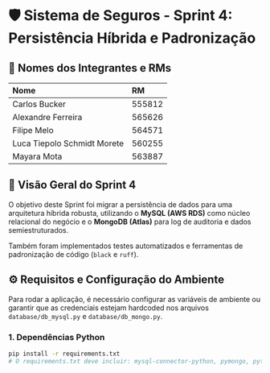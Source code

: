 # 🛡️ Sistema de Seguros - Sprint 4: Persistência Híbrida e Padronização

## 👥 Nomes dos Integrantes e RMs

| Nome | RM |
| :--- | :--- |
| Carlos Bucker | 555812 |
| Alexandre Ferreira | 565626 |
| Filipe Melo | 564571 |
| Luca Tiepolo Schmidt Morete | 560255 |
| Mayara Mota | 563887 |

## 🚀 Visão Geral do Sprint 4

O objetivo deste Sprint foi migrar a persistência de dados para uma arquitetura híbrida robusta, utilizando o **MySQL (AWS RDS)** como núcleo relacional do negócio e o **MongoDB (Atlas)** para log de auditoria e dados semiestruturados.

Também foram implementados testes automatizados e ferramentas de padronização de código (`black` e `ruff`).

## ⚙️ Requisitos e Configuração do Ambiente

Para rodar a aplicação, é necessário configurar as variáveis de ambiente ou garantir que as credenciais estejam hardcoded nos arquivos `database/db_mysql.py` e `database/db_mongo.py`.

### 1. Dependências Python

```bash
pip install -r requirements.txt 
# O requirements.txt deve incluir: mysql-connector-python, pymongo, pytest, pytest-cov, black, ruff